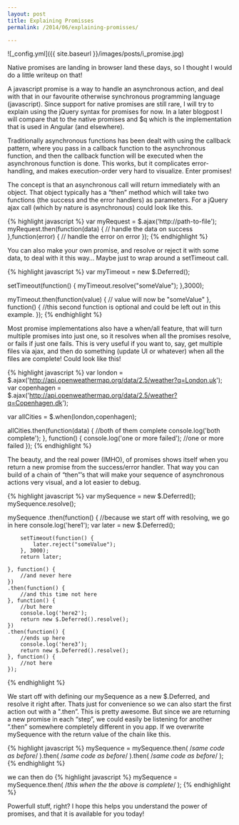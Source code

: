 ```yaml
---
layout: post
title: Explaining Promisses
permalink: /2014/06/explaining-promisses/

---
```


![_config.yml]({{ site.baseurl }}/images/posts/i_promise.jpg)

Native promises are landing in browser land these days, so I thought I would do a little writeup on that! 

A javascript promise is a way to handle an asynchronous action, and deal with that in our favourite otherwise synchronous programming language (javascript). Since support for native promises are still rare, I will try to explain using the jQuery syntax for promises for now. In a later blogpost I will compare that to the native promises and $q which is the implementation that is used in Angular (and elsewhere).

Traditionally asynchronous functions has been dealt with using the callback pattern, where you pass in a callback function to the asynchronous function, and then the callback function will be executed when the asynchronous function is done. This works, but it complicates error-handling, and makes execution-order very hard to visualize. Enter promises! 

The concept is that an asynchronous call will return immediately with an object. That object typically has a “then” method which will take two functions (the success and the error handlers) as parameters. For a jQuery ajax call (which by nature is asynchronous) could look like this. 

{% highlight javascript %}
var myRequest = $.ajax(‘http://path-to-file');
myRequest.then(function(data) {
 // handle the data on success
},function(error) {
 // handle the error on error
});
{% endhighlight %}

You can also make your own promise, and resolve or reject it with some data, to deal with it this way… Maybe just to wrap around a setTimeout call. 

{% highlight javascript %}
var myTimeout = new $.Deferred();

setTimeout(function() {
  myTimeout.resolve("someValue");
},3000);

myTimeout.then(function(value) {
  // value will now be "someValue"
}, function() {
  //this second function is optional and could be left out in this example.
});
{% endhighlight %}


Most promise implementations also have a when/all feature, that will turn multiple promises into just one, so it resolves when all the promises resolve, or fails if just one fails. This is very useful if you want to, say, get multiple files via ajax, and then do something (update UI or whatever) when all the files are complete! Could look like this! 

{% highlight javascript %}
var london = $.ajax('http://api.openweathermap.org/data/2.5/weather?q=London,uk');
var copenhagen = $.ajax('http://api.openweathermap.org/data/2.5/weather?q=Copenhagen,dk');

var allCities = $.when(london,copenhagen);

allCities.then(function(data) {
  //both of them complete
  console.log('both complete');
}, function() {
  console.log('one or more failed');
  //one or more failed
});
{% endhighlight %}


The beauty, and the real power (IMHO), of promises shows itself when you return a new promise from the success/error handler. That way you can build of a chain of “then”’s that will make your sequence of asynchronous actions very visual, and a lot easier to debug. 

{% highlight javascript %}
var mySequence = new $.Deferred();
mySequence.resolve();

mySequence
    .then(function() {
        //because we start off with resolving, we go in here
        console.log('here1');
        var later = new $.Deferred();

        setTimeout(function() {
            later.reject("someValue");
        }, 3000);
        return later;

    }, function() {
        //and never here
    })
    .then(function() {
        //and this time not here
    }, function() {
        //but here
        console.log('here2');
        return new $.Deferred().resolve();
    })
    .then(function() {
        //ends up here
        console.log('here3’);
        return new $.Deferred().resolve();
    }, function() {
        //not here
    });
{% endhighlight %}

We start off with defining our mySequence as a new $.Deferred, and resolve it right after. Thats just for convenience so we can also start the first action out with a ".then”. This is pretty awesome. But since we are returning a new promise in each “step”, we could easily be listening for another “.then” somewhere completely different in you app. If we overwrite mySequence with the return value of the chain like this. 

{% highlight javascript %}
mySequence = mySequence.then( /*same code as before*/ ).then( /*same code as before*/ ).then( /*same code as before*/ );
{% endhighlight %}

we can then do
{% highlight javascript %}
mySequence = mySequence.then( /*this when the the above is complete*/ );
{% endhighlight %}

Powerfull stuff, right?
I hope this helps you understand the power of promises, and that it is available for you today!